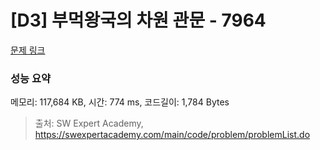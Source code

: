 # [D3] 부먹왕국의 차원 관문 - 7964 

[문제 링크](https://swexpertacademy.com/main/code/problem/problemDetail.do?contestProbId=AWuSgKpqmooDFASy) 

### 성능 요약

메모리: 117,684 KB, 시간: 774 ms, 코드길이: 1,784 Bytes



> 출처: SW Expert Academy, https://swexpertacademy.com/main/code/problem/problemList.do